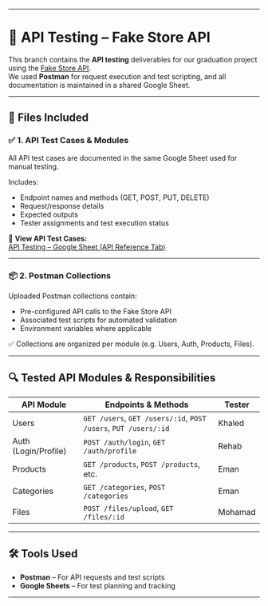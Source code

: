 
---

# 🔌 API Testing – Fake Store API

This branch contains the **API testing** deliverables for our graduation project using the [Fake Store API](https://fakeapi.platzi.com/en).  
We used **Postman** for request execution and test scripting, and all documentation is maintained in a shared Google Sheet.

---

## 📄 Files Included

### ✅ 1. API Test Cases & Modules  
All API test cases are documented in the same Google Sheet used for manual testing.

Includes:
- Endpoint names and methods (GET, POST, PUT, DELETE)
- Request/response details
- Expected outputs
- Tester assignments and test execution status

📎 **View API Test Cases:**  
[API Testing – Google Sheet (API Reference Tab)](https://docs.google.com/spreadsheets/d/1GIx1EMnmM7PkqJQRKwS-IF68J1EAlqWp4uMujbS1vkM/edit?gid=1734676715#gid=1734676715)

---

### 📦 2. Postman Collections  
Uploaded Postman collections contain:
- Pre-configured API calls to the Fake Store API
- Associated test scripts for automated validation
- Environment variables where applicable

✅ Collections are organized per module (e.g. Users, Auth, Products, Files).

---

## 🔍 Tested API Modules & Responsibilities

| API Module          | Endpoints & Methods                     | Tester  |
|---------------------|------------------------------------------|---------|
| Users               | `GET /users`, `GET /users/:id`, `POST /users`, `PUT /users/:id` | Khaled  |
| Auth (Login/Profile)| `POST /auth/login`, `GET /auth/profile` | Rehab   |
| Products            | `GET /products`, `POST /products`, etc. | Eman    |
| Categories          | `GET /categories`, `POST /categories`   | Eman    |
| Files               | `POST /files/upload`, `GET /files/:id`  | Mohamad |

---

## 🛠️ Tools Used
- **Postman** – For API requests and test scripts
- **Google Sheets** – For test planning and tracking

---

